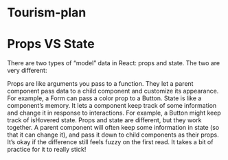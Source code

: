 # Tourism-plan

# Props VS State
There are two types of “model” data in React: props and state. The two are very different:

Props are like arguments you pass to a function. They let a parent component pass data to a child component and customize its appearance. For example, a Form can pass a color prop to a Button.
State is like a component’s memory. It lets a component keep track of some information and change it in response to interactions. For example, a Button might keep track of isHovered state.
Props and state are different, but they work together. A parent component will often keep some information in state (so that it can change it), and pass it down to child components as their props. It’s okay if the difference still feels fuzzy on the first read. It takes a bit of practice for it to really stick!
